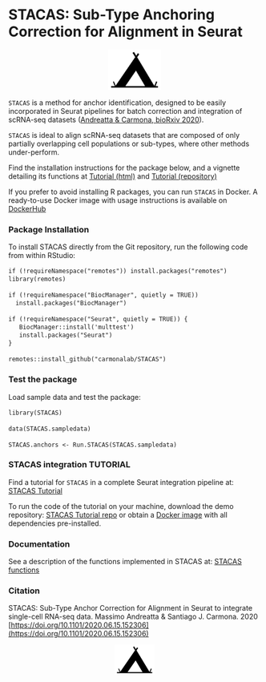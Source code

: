 # STACAS: Sub-Type Anchoring Correction for Alignment in Seurat

<p align="center">
  <img height="80" src="docs/white.sq.png">
</p>

`STACAS` is a method for anchor identification, designed to be easily incorporated in Seurat pipelines for batch correction and integration of scRNA-seq datasets ([Andreatta & Carmona, bioRxiv 2020](https://doi.org/10.1101/2020.06.15.152306)).

`STACAS` is ideal to align scRNA-seq datasets that are composed of only partially overlapping cell populations or sub-types, where other methods under-perform.

Find the installation instructions for the package below, and a vignette detailing its functions at [Tutorial (html)](https://carmonalab.github.io/STACAS/tutorial.html) and [Tutorial (repository)](https://gitlab.unil.ch/carmona/STACAS.demo)

If you prefer to avoid installing R packages, you can run `STACAS` in Docker.
A ready-to-use Docker image with usage instructions is available on [DockerHub](https://hub.docker.com/repository/docker/mandrea1/stacas_demo)

### Package Installation

To install STACAS directly from the Git repository, run the following code from within RStudio:

```
if (!requireNamespace("remotes")) install.packages("remotes")
library(remotes)

if (!requireNamespace("BiocManager", quietly = TRUE))
  install.packages("BiocManager")

if (!requireNamespace("Seurat", quietly = TRUE)) {
   BiocManager::install('multtest')
   install.packages("Seurat")
}

remotes::install_github("carmonalab/STACAS")
```

### Test the package

Load sample data and test the package:
```
library(STACAS)

data(STACAS.sampledata)

STACAS.anchors <- Run.STACAS(STACAS.sampledata)
```

### STACAS integration TUTORIAL

Find a tutorial for `STACAS` in a complete Seurat integration pipeline at: [STACAS Tutorial](https://carmonalab.github.io/STACAS/tutorial.html)

To run the code of the tutorial on your machine, download the demo repository: [STACAS Tutorial repo](https://gitlab.unil.ch/carmona/STACAS.demo) or obtain a [Docker image](https://hub.docker.com/repository/docker/mandrea1/stacas_demo) with all dependencies pre-installed.

### Documentation

See a description of the functions implemented in STACAS at: [STACAS functions](docs/functions.md)

### Citation

STACAS: Sub-Type Anchor Correction for Alignment in Seurat to integrate single-cell RNA-seq data. Massimo Andreatta & Santiago J. Carmona. 2020 [https://doi.org/10.1101/2020.06.15.152306](https://doi.org/10.1101/2020.06.15.152306)

<p align="center">
  <img height="60" src="docs/white.sq.png">
</p>

